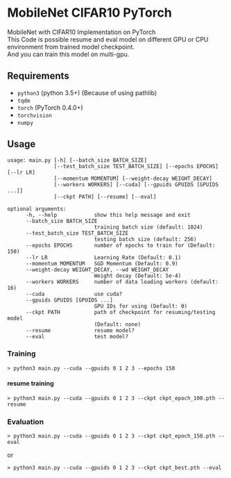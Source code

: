 # MobileNet CIFAR10 PyTorch

MobileNet with CIFAR10 Implementation on PyTorch  
This Code is possible resume and eval model on different GPU or CPU environment from trained model checkpoint.  
And you can train this model on multi-gpu.

## Requirements

- `python3` (python 3.5+) (Because of using pathlib)
- `tqdm`
- `torch` (PyTorch 0.4.0+)
- `torchvision`
- `numpy`

## Usage

```
usage: main.py [-h] [--batch_size BATCH_SIZE]
               [--test_batch_size TEST_BATCH_SIZE] [--epochs EPOCHS] [--lr LR]
               [--momentum MOMENTUM] [--weight-decay WEIGHT_DECAY]
               [--workers WORKERS] [--cuda] [--gpuids GPUIDS [GPUIDS ...]]
               [--ckpt PATH] [--resume] [--eval]

optional arguments:
      -h, --help            show this help message and exit
      --batch_size BATCH_SIZE
                            training batch size (default: 1024)
      --test_batch_size TEST_BATCH_SIZE
                            testing batch size (default: 256)
      --epochs EPOCHS       number of epochs to train for (Default: 150)
      --lr LR               Learning Rate (Default: 0.1)
      --momentum MOMENTUM   SGD Momentum (Default: 0.9)
      --weight-decay WEIGHT_DECAY, --wd WEIGHT_DECAY
                            Weight decay (Default: 5e-4)
      --workers WORKERS     number of data loading workers (default: 16)
      --cuda                use cuda?
      --gpuids GPUIDS [GPUIDS ...]
                            GPU IDs for using (Default: 0)
      --ckpt PATH           path of checkpoint for resuming/testing model
                            (Default: none)
      --resume              resume model?
      --eval                test model?
```

### Training
```
> python3 main.py --cuda --gpuids 0 1 2 3 --epochs 150
```

#### resume training
```
> python3 main.py --cuda --gpuids 0 1 2 3 --ckpt ckpt_epoch_100.pth --resume
```

### Evaluation
```
> python3 main.py --cuda --gpuids 0 1 2 3 --ckpt ckpt_epoch_150.pth --eval
```
or
```
> python3 main.py --cuda --gpuids 0 1 2 3 --ckpt ckpt_best.pth --eval
```

